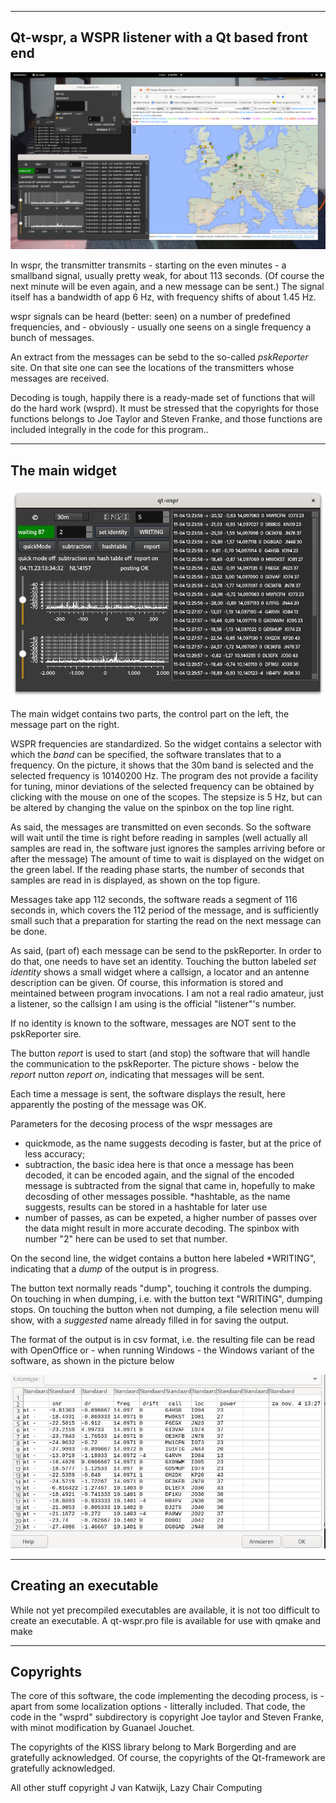 

-----------------------------------------------------------------------------
Qt-wspr, a WSPR listener with a Qt based front end
-----------------------------------------------------------------------------

![overview](/qt-wspr-screen.png?raw=true)

In wspr, the transmitter transmits - starting on the even minutes -
a smallband signal, usually pretty weak, for about 113 seconds.
(Of course the next minute will be even again, and a new message can
be sent.)
The signal itself has a bandwidth of app 6 Hz, with frequency shifts of
about 1.45 Hz.

wspr signals can be heard (better: seen) on a number of predefined
frequencies, and - obviously - usually one seens on a single frequency
a bunch of messages.

An extract from the messages can be sebd to the so-called *pskReporter*
site. On that site one can see the locations of the transmitters whose messages
are received.

Decoding is tough, happily there is a ready-made set of functions that
will do the hard work (wsprd). It must be stressed that the
copyrights for those functions belongs to Joe Taylor and Steven Franke,
and those functions are included integrally in the code for this program..


-----------------------------------------------------------------------
The main widget
----------------------------------------------------------------------

![overview](/main-widget.png?raw=true)

The main widget contains two parts, the control part on the left,
the message part on the right.

WSPR frequencies are standardized. So the widget contains a selector
with which the *band* can be specified, the software translates that to
a frequency.
On the picture, it shows that the 30m band is selected and the selected
frequency is 10140200 Hz. The program des not provide a facility for
tuning, minor deviations of the selected frequency can be obtained
by clicking with the mouse on one of the scopes. The stepsize is 5 Hz,
but can be altered by changing the value on the spinbox on the top line
right.

As said, the messages are transmitted on even seconds. So the software
will wait until the time is right before reading in samples (well actually
all samples are read in, the software just ignores the samples arriving
before or after the message)
The amount of time to wait is displayed on the widget on the green
label.
If the reading phase starts, the number of seconds that samples are read in
is displayed, as shown on the top figure.

Messages take app 112 seconds, the software reads a segment of 116 seconds
in, which covers the 112 period of the message, and is sufficiently small
such that a preparation for starting the read on the next message can be
done.

As said, (part of) each message can be send to the pskReporter. In
order to do that, one needs to have set an identity.
Touching the button labeled *set identity* shows a small widget where
a callsign, a locator and an antenne description can be given.
Of course, this information is stored and meintained between
program invocations.
I am not a real radio amateur, just a listener, so the callsign I am
using is the official "listener"'s number.

If no identity is known to the software, messages are NOT sent to the
pskReporter sire.

The button *report* is used to start (and stop) the software that will
handle the communication to the pskReporter. The picture shows - below
the *report* nutton *report on*, indicating that messages will be sent.

Each time a message is sent, the software displays the result, here apparently
the posting of the message was OK.

Parameters for the decosing process of the wspr messages are

 * quickmode, as the name suggests decoding is faster, but at the price of less accuracy;
 * subtraction, the basic idea here is that once a message has been decoded, it can be encoded again, and the signal of the encoded message is subtracted from
the signal that came in, hopefully to make decosding of other messages possible.
 *hashtable, as the name suggests, results can be stored in a hashtable for
later use
 * number of passes, as can be expeted, a higher number of passes over the
data might result in more accurate decoding. The spinbox with number "2"
here can be used to set that number.

On the second line, the widget contains a button here labeled *WRITING",
indicating that a *dump* of the output is in progress.

The button text normally reads "dump", touching it controls the dumping.
On touching in when dumping, i.e. with the button text "WRITING", dumping
stops. On touching the button when not dumping, a file selection menu
will show, with a *suggested* name already filled in for saving the
output.

The format of the output is in csv format, i.e. the resulting file can be
read with OpenOffice or - when running Windows - the Windows variant
of the software, as shown in the picture below

![overview](/results.png?raw=true)


------------------------------------------------------------------------
Creating an executable
-------------------------------------------------------------------------

While not yet precompiled executables are available, it is not
too difficult to create an executable.
A qt-wspr.pro file is available for use with qmake and make

-------------------------------------------------------------------------
Copyrights
--------------------------------------------------------------------------

The core of this software, the code implementing the decoding process,
is - apart from some localization options - litterally included.
That code, the code in the "wsprd" subdirectory is copyright
Joe taylor and Steven Franke, with minot modification by Guanael Jouchet.

The copyrights of the KISS library belong to Mark Borgerding and
are gratefully acknowledged.
Of course, the copyrights of the Qt-framework are gratefully acknowledged.

All other stuff copyright J van Katwijk, Lazy Chair Computing

